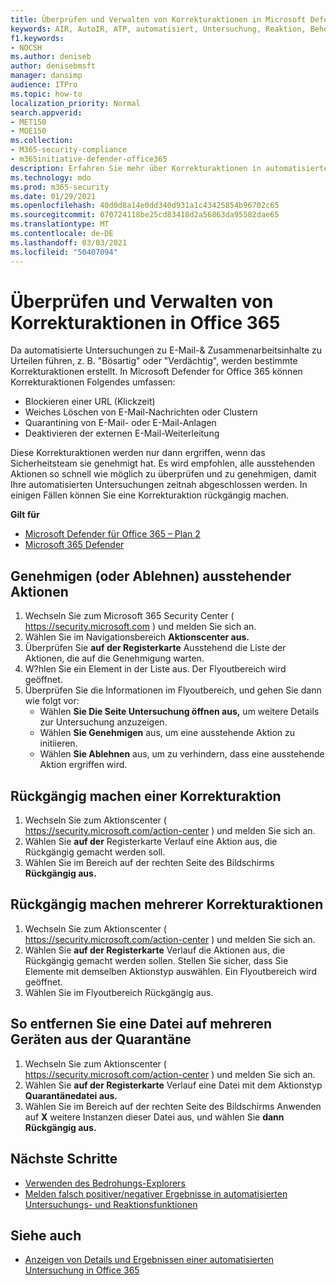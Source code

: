 ```yaml
---
title: Überprüfen und Verwalten von Korrekturaktionen in Microsoft Defender für Office 365
keywords: AIR, AutoIR, ATP, automatisiert, Untersuchung, Reaktion, Behebung, Bedrohungen, erweitert, Bedrohung, Schutz
f1.keywords:
- NOCSH
ms.author: deniseb
author: denisebmsft
manager: dansimp
audience: ITPro
ms.topic: how-to
localization_priority: Normal
search.appverid:
- MET150
- MOE150
ms.collection:
- M365-security-compliance
- m365initiative-defender-office365
description: Erfahren Sie mehr über Korrekturaktionen in automatisierten Untersuchungs- und Reaktionsfunktionen in Microsoft Defender für Office 365 Plan 2.
ms.technology: mdo
ms.prod: m365-security
ms.date: 01/29/2021
ms.openlocfilehash: 40d0d8a14e0dd340d931a1c43425854b96702c65
ms.sourcegitcommit: 070724118be25cd83418d2a56863da95582dae65
ms.translationtype: MT
ms.contentlocale: de-DE
ms.lasthandoff: 03/03/2021
ms.locfileid: "50407094"
---
```

# <a name="review-and-manage-remediation-actions-in-office-365"></a>Überprüfen und Verwalten von Korrekturaktionen in Office 365

Da automatisierte Untersuchungen zu E-Mail-& Zusammenarbeitsinhalte zu  Urteilen führen, z. B. "Bösartig" oder "Verdächtig", werden bestimmte Korrekturaktionen erstellt. In Microsoft Defender for Office 365 können Korrekturaktionen Folgendes umfassen:
- Blockieren einer URL (Klickzeit)
- Weiches Löschen von E-Mail-Nachrichten oder Clustern
- Quarantining von E-Mail- oder E-Mail-Anlagen
- Deaktivieren der externen E-Mail-Weiterleitung

Diese Korrekturaktionen werden nur dann ergriffen, wenn das Sicherheitsteam sie genehmigt hat. Es wird empfohlen, alle ausstehenden Aktionen so schnell wie möglich zu überprüfen und zu genehmigen, damit Ihre automatisierten Untersuchungen zeitnah abgeschlossen werden. In einigen Fällen können Sie eine Korrekturaktion rückgängig machen.

**Gilt für**
- [Microsoft Defender für Office 365 – Plan 2](office-365-atp.md)
- [Microsoft 365 Defender](../mtp/microsoft-threat-protection.md)

## <a name="approve-or-reject-pending-actions"></a>Genehmigen (oder Ablehnen) ausstehender Aktionen

1. Wechseln Sie zum Microsoft 365 Security Center ( <https://security.microsoft.com> ) und melden Sie sich an.
2. Wählen Sie im Navigationsbereich **Aktionscenter aus.**
3. Überprüfen Sie **auf der Registerkarte** Ausstehend die Liste der Aktionen, die auf die Genehmigung warten.
4. W?hlen Sie ein Element in der Liste aus. Der Flyoutbereich wird geöffnet. 
5. Überprüfen Sie die Informationen im Flyoutbereich, und gehen Sie dann wie folgt vor:
   - Wählen **Sie Die Seite Untersuchung öffnen aus,** um weitere Details zur Untersuchung anzuzeigen.
   - Wählen **Sie Genehmigen** aus, um eine ausstehende Aktion zu initiieren.
   - Wählen **Sie Ablehnen** aus, um zu verhindern, dass eine ausstehende Aktion ergriffen wird.

## <a name="undo-one-remediation-action"></a>Rückgängig machen einer Korrekturaktion

1. Wechseln Sie zum Aktionscenter ( <https://security.microsoft.com/action-center> ) und melden Sie sich an.
2. Wählen Sie **auf der** Registerkarte Verlauf eine Aktion aus, die Rückgängig gemacht werden soll.
3. Wählen Sie im Bereich auf der rechten Seite des Bildschirms **Rückgängig aus.**

## <a name="undo-multiple-remediation-actions"></a>Rückgängig machen mehrerer Korrekturaktionen

1. Wechseln Sie zum Aktionscenter ( <https://security.microsoft.com/action-center> ) und melden Sie sich an.
2. Wählen Sie **auf der Registerkarte** Verlauf die Aktionen aus, die Rückgängig gemacht werden sollen. Stellen Sie sicher, dass Sie Elemente mit demselben Aktionstyp auswählen. Ein Flyoutbereich wird geöffnet.
3. Wählen Sie im Flyoutbereich Rückgängig aus.

## <a name="to-remove-a-file-from-quarantine-across-multiple-devices"></a>So entfernen Sie eine Datei auf mehreren Geräten aus der Quarantäne

1. Wechseln Sie zum Aktionscenter ( <https://security.microsoft.com/action-center> ) und melden Sie sich an.
2. Wählen Sie **auf der Registerkarte** Verlauf eine Datei mit dem Aktionstyp **Quarantänedatei aus.**
3. Wählen Sie im Bereich auf der rechten Seite des Bildschirms Anwenden auf **X** weitere Instanzen dieser Datei aus, und wählen Sie **dann Rückgängig aus.**

## <a name="next-steps"></a>Nächste Schritte

- [Verwenden des Bedrohungs-Explorers](threat-explorer.md)
- [Melden falsch positiver/negativer Ergebnisse in automatisierten Untersuchungs- und Reaktionsfunktionen](air-report-false-positives-negatives.md)

## <a name="see-also"></a>Siehe auch

- [Anzeigen von Details und Ergebnissen einer automatisierten Untersuchung in Office 365](air-view-investigation-results.md)
